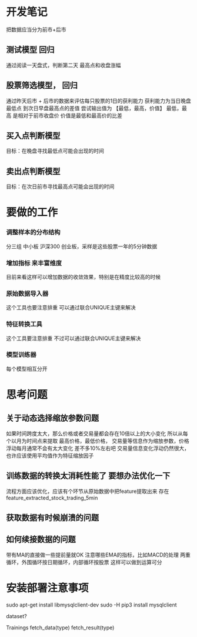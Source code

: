 # 开发笔记

把数据应当分为前市+后市

## 测试模型 回归
通过阅读一天盘式，判断第二天 最高点和收盘涨幅

## 股票筛选模型， 回归
通过昨天后市 + 后市的数据来评估每只股票的1日的获利能力
获利能力为当日晚盘最低点 到次日早盘最高点的差值
尝试输出值为 【最低，最高，价值】
最低，最高 是相对于前市收盘价
价值是最低和最高价的比差

## 买入点判断模型
目标：在晚盘寻找最低点可能会出现的时间

## 卖出点判断模型
目标：在次日前市寻找最高点可能会出现的时间

# 要做的工作

### 调整样本的分布结构
分三组 中小板  沪深300  创业板，采样是这些股票一年的5分钟数据

### 增加指标 来丰富维度
目前来看这样可以增加数据的收敛效果，特别是在精度比较高的时候

### 原始数据导入器
这个工具也要注意排重
可以通过联合UNIQUE主键来解决

### 特征转换工具
这个工具要注意排重
不过可以通过联合UNIQUE主键来解决

### 模型训练器 
每个模型相互分开

# 思考问题

## 关于动态选择缩放参数问题
如果时间跨度太大，那么价格或者交易量都会存在10倍以上的大小变化
所以从每个以月为时间点来提取 最高价格，最低价格，
交易量等信息作为缩放参数，价格浮动每月通常不会有太大变化 差不多10%左右吧
交易量信息变化浮动仍然很大，也许应该使用平均值作为特征缩放因子

## 训练数据的转换太消耗性能了 要想办法优化一下 
流程方面应该优化，应该有个环节从原始数据中把feature提取出来 存在
feature_extracted_stock_trading_5min

## 获取数据有时候崩溃的问题

## 如何续接数据的问题
带有MA的直接做一些提前量就OK
注意哪些EMA的指标，比如MACD的处理
两重循环，外围循环按日期循环，内部循环按股票
这样可以做到运算可分

# 安装部署注意事项

sudo apt-get install libmysqlclient-dev
sudo -H pip3 install mysqlclient


dataset?

Trainings
    fetch_data(type)
    fetch_result(type)
